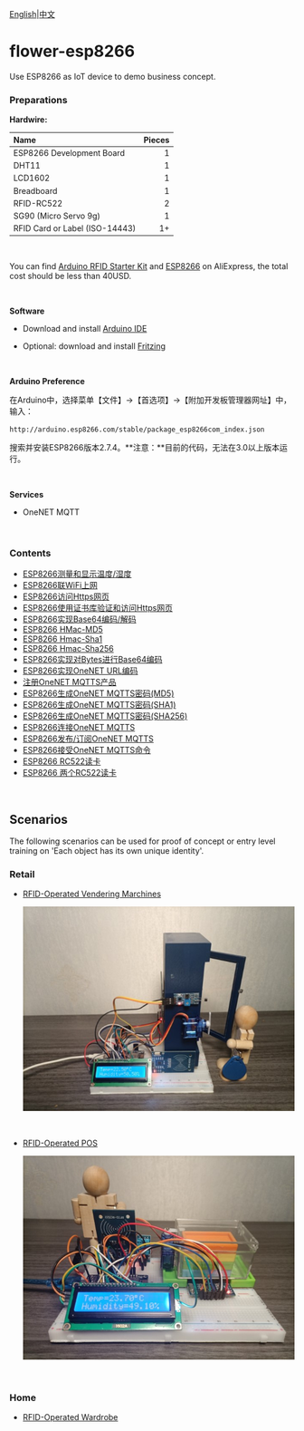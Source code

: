 [English](README.md)|[中文](docs/zh/README.md)

# flower-esp8266
Use ESP8266 as IoT device to demo business concept.

### Preparations
**Hardwire:**

| Name | Pieces |
| :--- | ---: | 
| ESP8266 Development Board | 1 |
| DHT11 | 1 |
| LCD1602 | 1 |
| Breadboard | 1 |
| RFID-RC522 | 2 |
| SG90 (Micro Servo 9g) | 1 |
| RFID Card or Label (ISO-14443) | 1+ |
   
<br/>

You can find [Arduino RFID Starter Kit](https://www.aliexpress.com/wholesale?catId=0&initiative_id=SB_20200814105627&SearchText=arduino+rfid+starter+kit) and [ESP8266](https://www.aliexpress.com/w/wholesale-ESP8266.html) on AliExpress, the total cost should be less than 40USD.

<br/>

**Software**
* Download and install [Arduino IDE](https://www.arduino.cc/en/Main/Software)

* Optional: download and install [Fritzing](https://fritzing.org/download/)

<br/>

**Arduino Preference**

在Arduino中，选择菜单【文件】->【首选项】->【附加开发板管理器网址】中，输入：

```
http://arduino.esp8266.com/stable/package_esp8266com_index.json
```

搜索并安装ESP8266版本2.7.4。**注意：**目前的代码，无法在3.0以上版本运行。

<br/>

**Services**

* OneNET MQTT

<br/>

### Contents
* [ESP8266测量和显示温度/湿度](docs/zh/esp8266-dht11-lcd1602.md) 
* [ESP8266联WiFi上网](docs/zh/esp8266-wifi-http.md)
* [ESP8266访问Https网页](docs/zh/esp8266-wifi-ssl.md)
* [ESP8266使用证书库验证和访问Https网页](docs/zh/esp8266-bearssl-certstore.md)
* [ESP8266实现Base64编码/解码](docs/zh/esp8266-base64.md)
* [ESP8266 HMac-MD5](docs/zh/esp8266-hmac-md5.md)
* [ESP8266 Hmac-Sha1](docs/zh/esp8266-hmac-sha1.md)
* [ESP8266 Hmac-Sha256](docs/zh/esp8266-hmac-sha256.md)
* [ESP8266实现对Bytes进行Base64编码](docs/zh/esp8266-base64-from-bytes.md)
* [ESP8266实现OneNET URL编码](docs/zh/esp8266-onenet-urlencode.md)
* [注册OneNET MQTTS产品](docs/zh/register-onenet-mqtts.md)
* [ESP8266生成OneNET MQTTS密码(MD5)](docs/zh/esp8266-onenet-mqtts-password-md5.md)
* [ESP8266生成OneNET MQTTS密码(SHA1)](docs/zh/esp8266-onenet-mqtts-password-sha1.md)
* [ESP8266生成OneNET MQTTS密码(SHA256)](docs/zh/esp8266-onenet-mqtts-password-sha256.md)
* [ESP8266连接OneNET MQTTS](docs/zh/esp8266-onenet-mqtts-connect.md)
* [ESP8266发布/订阅OneNET MQTTS](docs/zh/esp8266-onenet-mqtts-pubsub.md)
* [ESP8266接受OneNET MQTTS命令](docs/zh/esp8266-onenet-mqtts-command.md)
* [ESP8266 RC522读卡](docs/zh/esp8266-rc522-onenet-mqtts.md)
* [ESP8266 两个RC522读卡](docs/zh/esp8266-2rc522-onenet-mqtts.md)

<br/>

## Scenarios
The following scenarios can be used for proof of concept or entry level training on 'Each object has its own unique identity'.

### Retail
* [RFID-Operated Vendering Marchines](docs/zh/retail/rovem/README.md)

  [![RFID-Operated Vendering Marchines](docs/zh/retail/rovem/images/esp8266_rovem_cabinet_pad_small.jpg)](docs/zh/retail/rovem/README.md)

<br/>

* [RFID-Operated POS](docs/zh/retail/pos/README.md)

  [![RFID-Operated POS](docs/zh/retail/rovem/images/esp8266_rovem_facility_pad_small.jpg)](docs/zh/retail/pos/README.md)

<br/>

### Home
* [RFID-Operated Wardrobe]()

<br/>
